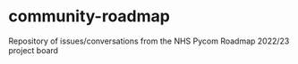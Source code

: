 # community-roadmap
Repository of issues/conversations from the NHS Pycom Roadmap 2022/23 project board
